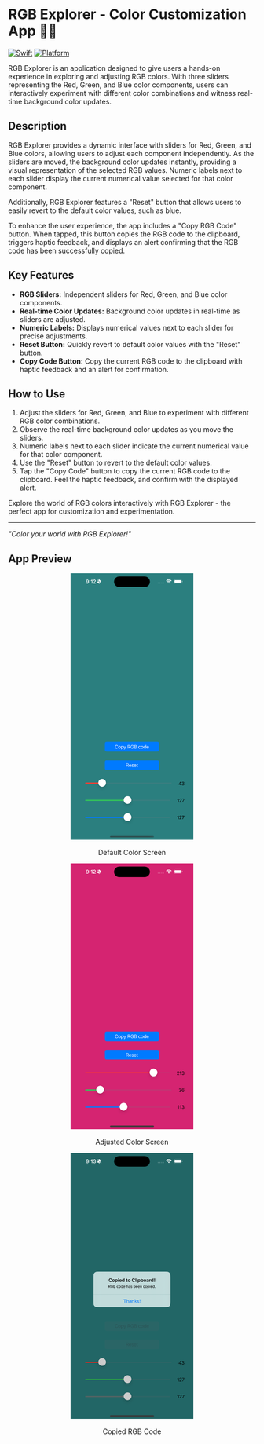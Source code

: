 # RGB Explorer - Color Customization App 🌈🎨

[![Swift](https://img.shields.io/badge/Swift-5.5-orange.svg)](https://swift.org)
[![Platform](https://img.shields.io/badge/Platform-iOS-blue.svg)](https://www.apple.com/ios/)

RGB Explorer is an application designed to give users a hands-on experience in exploring and adjusting RGB colors. With three sliders representing the Red, Green, and Blue color components, users can interactively experiment with different color combinations and witness real-time background color updates.

## Description
RGB Explorer provides a dynamic interface with sliders for Red, Green, and Blue colors, allowing users to adjust each component independently. As the sliders are moved, the background color updates instantly, providing a visual representation of the selected RGB values. Numeric labels next to each slider display the current numerical value selected for that color component.

Additionally, RGB Explorer features a "Reset" button that allows users to easily revert to the default color values, such as blue.

To enhance the user experience, the app includes a "Copy RGB Code" button. When tapped, this button copies the RGB code to the clipboard, triggers haptic feedback, and displays an alert confirming that the RGB code has been successfully copied.

## Key Features
- **RGB Sliders:** Independent sliders for Red, Green, and Blue color components.
- **Real-time Color Updates:** Background color updates in real-time as sliders are adjusted.
- **Numeric Labels:** Displays numerical values next to each slider for precise adjustments.
- **Reset Button:** Quickly revert to default color values with the "Reset" button.
- **Copy Code Button:** Copy the current RGB code to the clipboard with haptic feedback and an alert for confirmation.

## How to Use
1. Adjust the sliders for Red, Green, and Blue to experiment with different RGB color combinations.
2. Observe the real-time background color updates as you move the sliders.
3. Numeric labels next to each slider indicate the current numerical value for that color component.
4. Use the "Reset" button to revert to the default color values.
5. Tap the "Copy Code" button to copy the current RGB code to the clipboard. Feel the haptic feedback, and confirm with the displayed alert.

Explore the world of RGB colors interactively with RGB Explorer - the perfect app for customization and experimentation.

---
_"Color your world with RGB Explorer!"_

## App Preview

<!-- Default Color Screen -->
<p align="center">
  <img src="https://raw.githubusercontent.com/retroskateboard/RGB-Explorer/main/salidesRGB/imagenes/default.png" alt="Default Color Screen" width="250">
</p>
<p align="center">
  Default Color Screen
</p>
<!---->

<!-- Adjusted Color Screen -->
<p align="center">
  <img src="https://raw.githubusercontent.com/retroskateboard/RGB-Explorer/main/salidesRGB/imagenes/customed.png" alt="Adjusted Color Screen" width="250">
</p>
<p align="center">
  Adjusted Color Screen
</p>
<!---->

<!-- Copied RGB Code-->
<p align="center">
  <img src="https://raw.githubusercontent.com/retroskateboard/RGB-Explorer/main/salidesRGB/imagenes/copied.png" alt="Adjusted Color Screen" width="250">
</p>
<p align="center">
  Copied RGB Code
</p>
<!---->
